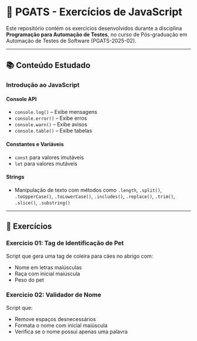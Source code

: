 # 🚀 PGATS - Exercícios de JavaScript

Este repositório contém os exercícios desenvolvidos durante a disciplina **Programação para Automação de Testes**, no curso de Pós-graduação em Automação de Testes de Software (PGATS-2025-02).

---

## 📚 Conteúdo Estudado

### Introdução ao JavaScript

#### Console API
- `console.log()` – Exibe mensagens
- `console.error()` – Exibe erros
- `console.warn()` – Exibe avisos
- `console.table()` – Exibe tabelas

#### Constantes e Variáveis
- `const` para valores imutáveis
- `let` para valores mutáveis

#### Strings
- Manipulação de texto com métodos como `.length`, `.split()`, `.toUpperCase()`, `.toLowerCase()`, `.includes()`, `.replace()`, `.trim()`, `.slice()`, `.substring()`

---

## 🧪 Exercícios

### Exercicio 01: Tag de Identificação de Pet
Script que gera uma tag de coleira para cães no abrigo com:
- Nome em letras maiúsculas
- Raça com inicial maiúscula
- Peso do pet

### Exercicio 02: Validador de Nome
Script que:
- Remove espaços desnecessários
- Formata o nome com inicial maiúscula
- Verifica se o nome possui apenas uma palavra
